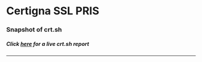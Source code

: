 # Certigna SSL PRIS
### Snapshot of crt.sh
##### Click [here](https://crt.sh/?q=69ED7F333236C9371DFEB2DA5343D6E1AA11783FF872E2D97C7C4274FEE09E9A) for a live crt.sh report

---
